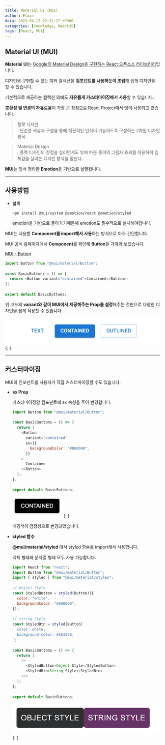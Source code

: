 ```yaml
---
title: Material UI (MUI)
author: Psmin
data: 2023-04-12 22:31:17 +0900
categories: [Knowledge, ReactJS]
tags: [React, MUI]
---
```


## Material UI (MUI)

**Material UI**는 <u>Google의 Material Design을 구현하는 React 오픈소스 라이브러리</u>입니다.

디자인을 구현할 수 있는 여러 컬렉션을 **컴포넌트를 사용하듯이 조립**해 쉽게 디자인을 할 수 있습니다.

기본적으로 제공하는 컬렉션 외에도 **자유롭게 커스터마이징해서 사용**할 수 있습니다.

**호환성 및 변경의 자유로움**이 가장 큰 장점으로 React Project에서 많이 사용되고 있습니다.

> 플랫 디자인  
> : 단순한 색상과 구성을 통해 직관적인 인식이 가능하도록 구성하는 2차원 디자인 방식

> Material Design  
> : 플랫 디자인의 장점을 살리면서도 빛에 따른 종이의 그림자 효과를 이용하여 입체감을 살리는 디자인 방식을 말한다.

**MUI**는 앞서 정리한 **Emotion**을 기반으로 실행됩니다.

---

## 사용방법

- **설치**

  ```
  npm install @mui/system @emotion/react @emotion/styled
  ```

  emotion을 기반으로 돌아가기때문에 emotion도 필수적으로 설치해야합니다.

MUI는 사용할 **Component를 import해서 사용**하는 방식으로 아주 간단합니다.

MUI 공식 홈페이지에서 **Component**를 확인해 **Button**을 가져와 보겠습니다.

[MUI - Button](https://mui.com/material-ui/react-button/)

```js
import Button from "@mui/material/Button";

const BasicButtons = () => {
  return <Button variant="contained">Contained</Button>;
};

export default BasicButtons;
```

위 코드의 **variant와 같이 MUI에서 제공해주는 Prop를 설정**해주는 것만으로 다양한 디자인을 쉽게 적용할 수 있습니다.

![mui-button](/assets//img/mui-button.png){: }

---

## 커스터마이징

MUI의 컨포넌트를 사용자가 직접 커스터마이징할 수도 있습니다.

- **sx Prop**

  커스터마이징할 컴포넌트에 sx 속성을 주어 변경합니다.

  ```js
  import Button from "@mui/material/Button";

  const BasicButtons = () => {
    return (
      <Button
        variant="contained"
        sx={{
          backgroundColor: "#000000",
        }}
      >
        Contained
      </Button>
    );
  };

  export default BasicButtons;
  ```

  ![mui-button-black](/assets//img/mui-button-black.png){: }

  배경색이 검정생으로 변경되었습니다.

- **styled 함수**

  **@mui/material/styled** 에서 styled 함수를 import해서 사용합니다.

  객체 형태와 문자열 형태 모두 사용 가능합니다.

  ```js
  import React from "react";
  import Button from "@mui/material/Button";
  import { styled } from "@mui/material/styles";

  // Object Style
  const StyledButton = styled(Button)({
    color: "white",
    backgroundColor: "#000000",
  });

  // String Style
  const StyledBtn = styled(Button)`
    color: white;
    background-color: #663366;
  `;

  const BasicButtons = () => {
    return (
      <>
        <StyledButton>Object Style</StyledButton>
        <StyledBtn>String Style</StyledBtn>
      </>
    );
  };

  export default BasicButtons;
  ```

  ![mui-button-styled](/assets//img/mui-button-styled.png){: }
